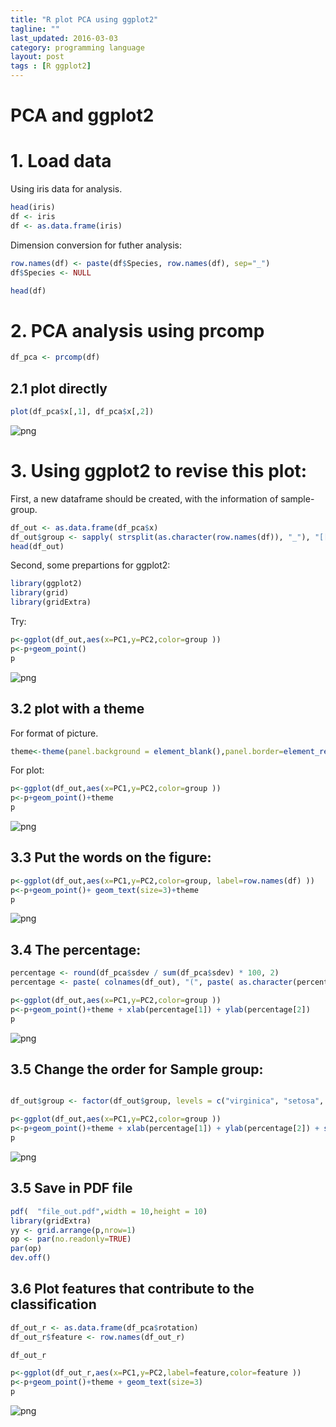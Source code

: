 ```yaml
---
title: "R plot PCA using ggplot2"
tagline: ""
last_updated: 2016-03-03
category: programming language
layout: post
tags : [R ggplot2]
---
```


# PCA and ggplot2

# 1. Load data
Using iris data for analysis.

```r
head(iris)
df <- iris
df <- as.data.frame(iris)
```

Dimension conversion for futher analysis:

```r
row.names(df) <- paste(df$Species, row.names(df), sep="_") 
df$Species <- NULL

head(df)
```


# 2. PCA analysis using prcomp

```r
df_pca <- prcomp(df)
```

## 2.1 plot directly

```r
plot(df_pca$x[,1], df_pca$x[,2])
```

![png](/images/2016-03-03-PCAggplot2/Fig1.png)

# 3. Using ggplot2 to revise this plot:

First, a new dataframe should be created, with the information of sample-group.

```r
df_out <- as.data.frame(df_pca$x)
df_out$group <- sapply( strsplit(as.character(row.names(df)), "_"), "[[", 1 )
head(df_out)
```

Second, some prepartions for ggplot2:

```r
library(ggplot2)
library(grid)
library(gridExtra)
```


Try:

```r
p<-ggplot(df_out,aes(x=PC1,y=PC2,color=group ))
p<-p+geom_point()
p
```

![png](/images/2016-03-03-PCAggplot2/Fig2.png)


## 3.2 plot with a theme
For format of picture. 

```r
theme<-theme(panel.background = element_blank(),panel.border=element_rect(fill=NA),panel.grid.major = element_blank(),panel.grid.minor = element_blank(),strip.background=element_blank(),axis.text.x=element_text(colour="black"),axis.text.y=element_text(colour="black"),axis.ticks=element_line(colour="black"),plot.margin=unit(c(1,1,1,1),"line"))
```

For plot:

```r
p<-ggplot(df_out,aes(x=PC1,y=PC2,color=group ))
p<-p+geom_point()+theme
p
```

![png](/images/2016-03-03-PCAggplot2/Fig3.png)


## 3.3 Put the words on the figure:

```r
p<-ggplot(df_out,aes(x=PC1,y=PC2,color=group, label=row.names(df) ))
p<-p+geom_point()+ geom_text(size=3)+theme
p
```

![png](/images/2016-03-03-PCAggplot2/Fig4.png)


## 3.4 The percentage:

```r
percentage <- round(df_pca$sdev / sum(df_pca$sdev) * 100, 2)
percentage <- paste( colnames(df_out), "(", paste( as.character(percentage), "%", ")", sep="") )

p<-ggplot(df_out,aes(x=PC1,y=PC2,color=group ))
p<-p+geom_point()+theme + xlab(percentage[1]) + ylab(percentage[2])
p
```

![png](/images/2016-03-03-PCAggplot2/Fig5.png)


## 3.5 Change the order for Sample group:

```r

df_out$group <- factor(df_out$group, levels = c("virginica", "setosa", "versicolor"))

p<-ggplot(df_out,aes(x=PC1,y=PC2,color=group ))
p<-p+geom_point()+theme + xlab(percentage[1]) + ylab(percentage[2]) + scale_color_manual(values=c("#FFFF00", "#00FFFF", "#FF00FF"))
p
```

![png](/images/2016-03-03-PCAggplot2/Fig6.png)

## 3.5 Save in PDF file


```r
pdf(  "file_out.pdf",width = 10,height = 10)
library(gridExtra)
yy <- grid.arrange(p,nrow=1)
op <- par(no.readonly=TRUE)
par(op)
dev.off()
```

## 3.6 Plot features that contribute to the classification

```r
df_out_r <- as.data.frame(df_pca$rotation)
df_out_r$feature <- row.names(df_out_r)

df_out_r

p<-ggplot(df_out_r,aes(x=PC1,y=PC2,label=feature,color=feature ))
p<-p+geom_point()+theme + geom_text(size=3)
p

```

![png](/images/2016-03-03-PCAggplot2/Fig7.png)
